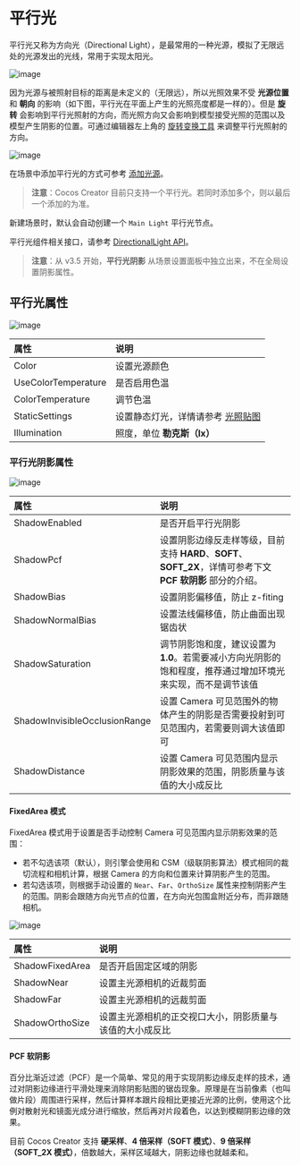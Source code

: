 # 平行光

平行光又称为方向光（Directional Light），是最常用的一种光源，模拟了无限远处的光源发出的光线，常用于实现太阳光。

![image](dirlights/dir-light.jpg)

因为光源与被照射目标的距离是未定义的（无限远），所以光照效果不受 **光源位置** 和 **朝向** 的影响（如下图，平行光在平面上产生的光照亮度都是一样的）。但是 **旋转** 会影响到平行光照射的方向，而光照方向又会影响到模型接受光照的范围以及模型产生阴影的位置。可通过编辑器左上角的 [旋转变换工具](../../../../editor/toolbar/index.md#%E6%97%8B%E8%BD%AC%E5%8F%98%E6%8D%A2%E5%B7%A5%E5%85%B7) 来调整平行光照射的方向。

![image](dirlights/dir-light-scene.jpg)

在场景中添加平行光的方式可参考 [添加光源](index.md)。

> **注意**：Cocos Creator 目前只支持一个平行光。若同时添加多个，则以最后一个添加的为准。

新建场景时，默认会自动创建一个 `Main Light` 平行光节点。

平行光组件相关接口，请参考 [DirectionalLight API](__APIDOC__/zh/class/DirectionalLight)。

> **注意**：从 v3.5 开始，**平行光阴影** 从场景设置面板中独立出来，不在全局设置阴影属性。

## 平行光属性

![image](dirlights/dir-light-prop.png)

| 属性 | 说明 |
| :------ | :-- |
| Color | 设置光源颜色 |
| UseColorTemperature | 是否启用色温 |
| ColorTemperature | 调节色温 |
| StaticSettings | 设置静态灯光，详情请参考 [光照贴图](../lightmap.md) |
| Illumination | 照度，单位 **勒克斯（lx）** |

### 平行光阴影属性

![image](dirlights/dir-light-shadow-prop.png)

| 属性 | 说明 |
| :------ | :-- |
| ShadowEnabled | 是否开启平行光阴影 |
| ShadowPcf | 设置阴影边缘反走样等级，目前支持 **HARD**、**SOFT**、**SOFT_2X**，详情可参考下文 **PCF 软阴影** 部分的介绍。 |
| ShadowBias | 设置阴影偏移值，防止 z-fiting |
| ShadowNormalBias | 设置法线偏移值，防止曲面出现锯齿状 |
| ShadowSaturation | 调节阴影饱和度，建议设置为 **1.0**。若需要减小方向光阴影的饱和程度，推荐通过增加环境光来实现，而不是调节该值 |
| ShadowInvisibleOcclusionRange  | 设置 Camera 可见范围外的物体产生的阴影是否需要投射到可见范围内，若需要则调大该值即可  |
| ShadowDistance            | 设置 Camera 可见范围内显示阴影效果的范围，阴影质量与该值的大小成反比    |

#### FixedArea 模式

FixedArea 模式用于设置是否手动控制 Camera 可见范围内显示阴影效果的范围：

- 若不勾选该项（默认），则引擎会使用和 CSM（级联阴影算法）模式相同的裁切流程和相机计算，根据 Camera 的方向和位置来计算阴影产生的范围。
- 若勾选该项，则根据手动设置的 `Near`、`Far`、`OrthoSize` 属性来控制阴影产生的范围。阴影会跟随方向光节点的位置，在方向光包围盒附近分布，而非跟随相机。

![image](dirlights/dir-light-fixed-shadow-prop.png)

| 属性 | 说明 |
| :------ | :-- |
| ShadowFixedArea | 是否开启固定区域的阴影 |
| ShadowNear | 设置主光源相机的近裁剪面 |
| ShadowFar | 设置主光源相机的远裁剪面 |
| ShadowOrthoSize | 设置主光源相机的正交视口大小，阴影质量与该值的大小成反比 |

#### PCF 软阴影

百分比渐近过滤（PCF）是一个简单、常见的用于实现阴影边缘反走样的技术，通过对阴影边缘进行平滑处理来消除阴影贴图的锯齿现象。原理是在当前像素（也叫做片段）周围进行采样，然后计算样本跟片段相比更接近光源的比例，使用这个比例对散射光和镜面光成分进行缩放，然后再对片段着色，以达到模糊阴影边缘的效果。

目前 Cocos Creator 支持 **硬采样**、**4 倍采样（SOFT 模式）**、**9 倍采样（SOFT_2X 模式）**，倍数越大，采样区域越大，阴影边缘也就越柔和。
